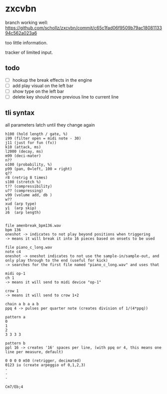 # zxcvbn

branch working well: https://github.com/schollz/zxcvbn/commit/c65c1fad06f9509b79ac1808113394c562a023a6

too little information.

tracker of limited input.

## todo

- [ ] hookup the break effects in the engine
- [ ] add play visual on the left bar
- [ ] show type on the left bar
- [ ] delete key should move previous line to current line

## tli syntax

all parameters latch until they change again

```
h100 (hold length / gate, %)
i99 (filter open = midi note - 30)
j11 (just for fun (fx))
k10 (attack, ms)
l2000 (decay, ms)
m99 (deci-mater)
n??
o100 (probability, %)
p99 (pan, 0=left, 100 = right)
q?? 
r8 (retrig 8 times)
s100 (stretch %)
t?? (compressibility)
u?? (compressing)
v99 (volume add, db	)
w??
xud (arp type)
y1  (arp skip)
z6  (arp length)

```

```

file amenbreak_bpm136.wav
bpm 136 
oneshot -> indicates to not play beyond positions when triggering
-> means it will break it into 16 pieces based on onsets to be used

file piano_c_long.wav
note c4 
oneshot -> oneshot indicates to not use the sample-in/sample-out, and only play through to the end (useful for kick)
-> searches for the first file named "piano_c_long.wav" and uses that 

midi op-1
ch 1
-> means it will send to midi device "op-1"

crow 1
-> means it will send to crow 1+2

chain a b a a b
ppq 4 -> pulses per quarter note (creates division of 1/(4*ppq))

pattern a
0
1
2
3 3 3 3 

pattern b 
ppl 16 -> creates '16' spaces per line, (with ppq or 4, this means one line per measure, default)

0 0 0 0 m50 (retrigger, decimated)
0123 iu (create arpeggio of 0,1,2,3)
-
-
-
```



```
Cm7/Eb;4 
```
